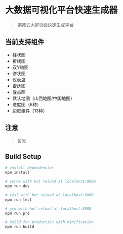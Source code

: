 # 大数据可视化平台快速生成器
> 拖拽式大屏页面快速生成平台

## 当前支持组件
- 柱状图
- 折线图
- 双Y轴图
- 饼状图
- 仪表盘
- 雷达图
- 散点图
- 默认地图（山西地图/中国地图）
- 进度图（6种）
- 边框组件（13种）

## 注意

> 暂无

## Build Setup

``` bash
# install dependencies
npm install

# serve with hot reload at localhost:8080
npm run dev

# test with hot reload at localhost:8080
npm run test

# pro with hot reload at localhost:8080
npm run pro

# build for production with minification
npm run build
```